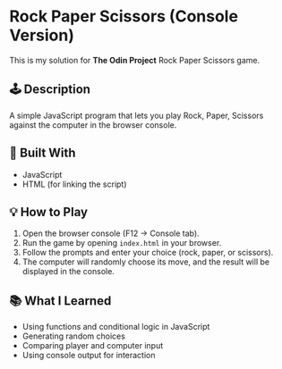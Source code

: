 # Rock Paper Scissors (Console Version)

This is my solution for **The Odin Project** Rock Paper Scissors game.

## 🕹️ Description
A simple JavaScript program that lets you play Rock, Paper, Scissors against the computer in the browser console.

## 🧰 Built With
- JavaScript
- HTML (for linking the script)

## 💡 How to Play
1. Open the browser console (F12 → Console tab).
2. Run the game by opening `index.html` in your browser.
3. Follow the prompts and enter your choice (rock, paper, or scissors).
4. The computer will randomly choose its move, and the result will be displayed in the console.

## 📚 What I Learned
- Using functions and conditional logic in JavaScript
- Generating random choices
- Comparing player and computer input
- Using console output for interaction

